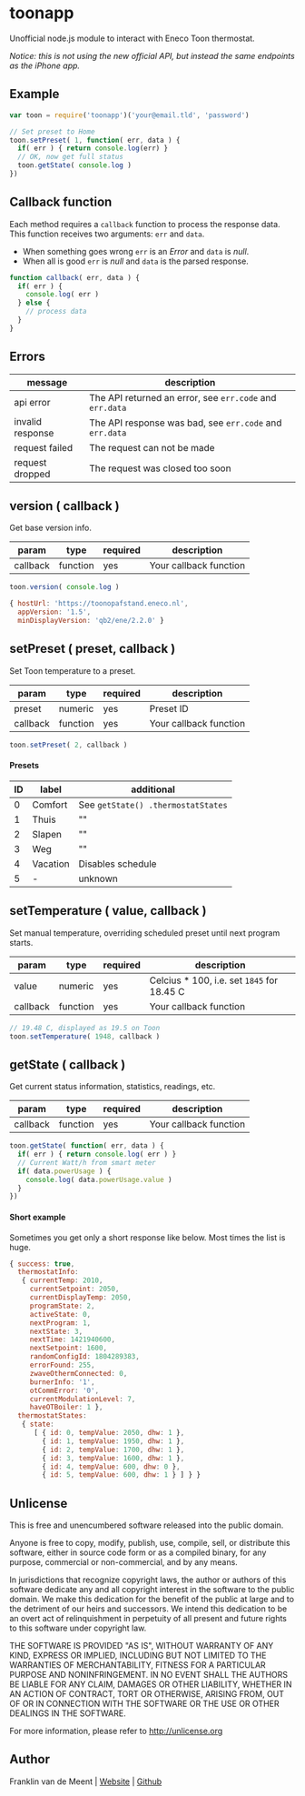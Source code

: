 toonapp
=======

Unofficial node.js module to interact with Eneco Toon thermostat.

_Notice: this is not using the new official API, but instead the same endpoints as the iPhone app._


Example
-------

```js
var toon = require('toonapp')('your@email.tld', 'password')

// Set preset to Home
toon.setPreset( 1, function( err, data ) {
  if( err ) { return console.log(err) }
  // OK, now get full status
  toon.getState( console.log )
})
```


Callback function
-----------------

Each method requires a `callback` function to process the response data.
This function receives two arguments: `err` and `data`.

* When something goes wrong `err` is an _Error_ and `data` is _null_.
* When all is good `err` is _null_ and `data` is the parsed response.

```js
function callback( err, data ) {
  if( err ) {
    console.log( err )
  } else {
    // process data
  }
}
```
 

Errors
------

message          | description
-----------------|---------------------------------------------------------
api error        | The API returned an error, see `err.code` and `err.data`
invalid response | The API response was bad, see `err.code` and `err.data`
request failed   | The request can not be made
request dropped  | The request was closed too soon


version ( callback )
-------

Get base version info.

param    | type     | required | description
---------|----------|----------|-----------------------
callback | function | yes      | Your callback function

```js
toon.version( console.log )
```

```js
{ hostUrl: 'https://toonopafstand.eneco.nl',
  appVersion: '1.5',
  minDisplayVersion: 'qb2/ene/2.2.0' }
```

setPreset ( preset, callback )
---------

Set Toon temperature to a preset.

param    | type     | required | description
---------|----------|----------|-----------------------
preset   | numeric  | yes      | Preset ID
callback | function | yes      | Your callback function

```js
toon.setPreset( 2, callback )
```

#### Presets

ID | label    | additional
---|----------|------------------
0  | Comfort  | See `getState() .thermostatStates`
1  | Thuis    | ""
2  | Slapen   | ""
3  | Weg      | ""
4  | Vacation | Disables schedule
5  | -        | unknown


setTemperature ( value, callback )
--------------

Set manual temperature, overriding scheduled preset until next program starts.

param    | type     | required | description
---------|----------|----------|-------------------------------------------
value    | numeric  | yes      | Celcius * 100, i.e. set `1845` for 18.45 C
callback | function | yes      | Your callback function

```js
// 19.48 C, displayed as 19.5 on Toon
toon.setTemperature( 1948, callback )
```


getState ( callback )
--------

Get current status information, statistics, readings, etc.

param    | type     | required | description
---------|----------|----------|-----------------------
callback | function | yes      | Your callback function

```js
toon.getState( function( err, data ) {
  if( err ) { return console.log( err ) }
  // Current Watt/h from smart meter
  if( data.powerUsage ) {
    console.log( data.powerUsage.value )
  }
})
```

#### Short example

Sometimes you get only a short response like below.
Most times the list is huge.

```js
{ success: true,
  thermostatInfo: 
   { currentTemp: 2010,
     currentSetpoint: 2050,
     currentDisplayTemp: 2050,
     programState: 2,
     activeState: 0,
     nextProgram: 1,
     nextState: 3,
     nextTime: 1421940600,
     nextSetpoint: 1600,
     randomConfigId: 1804289383,
     errorFound: 255,
     zwaveOthermConnected: 0,
     burnerInfo: '1',
     otCommError: '0',
     currentModulationLevel: 7,
     haveOTBoiler: 1 },
  thermostatStates: 
   { state: 
      [ { id: 0, tempValue: 2050, dhw: 1 },
        { id: 1, tempValue: 1950, dhw: 1 },
        { id: 2, tempValue: 1700, dhw: 1 },
        { id: 3, tempValue: 1600, dhw: 1 },
        { id: 4, tempValue: 600, dhw: 0 },
        { id: 5, tempValue: 600, dhw: 1 } ] } }
```


Unlicense
---------

This is free and unencumbered software released into the public domain.

Anyone is free to copy, modify, publish, use, compile, sell, or
distribute this software, either in source code form or as a compiled
binary, for any purpose, commercial or non-commercial, and by any
means.

In jurisdictions that recognize copyright laws, the author or authors
of this software dedicate any and all copyright interest in the
software to the public domain. We make this dedication for the benefit
of the public at large and to the detriment of our heirs and
successors. We intend this dedication to be an overt act of
relinquishment in perpetuity of all present and future rights to this
software under copyright law.

THE SOFTWARE IS PROVIDED "AS IS", WITHOUT WARRANTY OF ANY KIND,
EXPRESS OR IMPLIED, INCLUDING BUT NOT LIMITED TO THE WARRANTIES OF
MERCHANTABILITY, FITNESS FOR A PARTICULAR PURPOSE AND NONINFRINGEMENT.
IN NO EVENT SHALL THE AUTHORS BE LIABLE FOR ANY CLAIM, DAMAGES OR
OTHER LIABILITY, WHETHER IN AN ACTION OF CONTRACT, TORT OR OTHERWISE,
ARISING FROM, OUT OF OR IN CONNECTION WITH THE SOFTWARE OR THE USE OR
OTHER DEALINGS IN THE SOFTWARE.

For more information, please refer to <http://unlicense.org>


Author
------

Franklin van de Meent
| [Website](https://frankl.in)
| [Github](https://github.com/fvdm)
